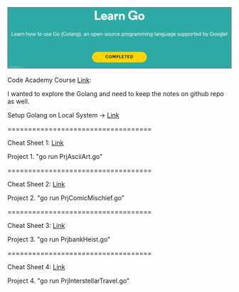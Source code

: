 ![gocodeacademy_wallpaper](https://github.com/filopd/GolangGo/blob/master/learn/codeAcademy/Completion.JPG)

Code Academy Course [Link](https://www.codecademy.com/learn/learn-go):

I wanted to explore the Golang and need to keep the notes on github repo as well.

Setup Golang on Local System -> [Link](https://www.codecademy.com/articles/setting-up-go-locally)

===================================

Cheat Sheet 1: [Link](https://www.codecademy.com/learn/learn-go/modules/learn-go-introduction/cheatsheet)

Project 1. "go run PrjAsciiArt.go"

===================================

Cheat Sheet 2: [Link](https://www.codecademy.com/learn/learn-go/modules/learn-go-variables-and-formatting/cheatsheet)

Project 2. "go run PrjComicMischief.go"

===================================

Cheat Sheet 3: [Link](https://www.codecademy.com/learn/learn-go/modules/learn-go-conditionals/cheatsheet)

Project 3. "go run PrjbankHeist.go"

===================================

Cheat Sheet 4: [Link](https://www.codecademy.com/learn/learn-go/modules/learn-go-functions/cheatsheet)

Project 4. "go run PrjInterstellarTravel.go"
